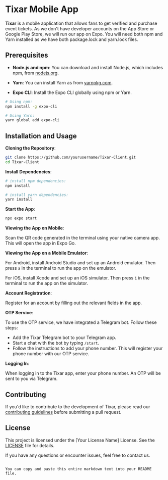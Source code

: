 # Tixar Mobile App

**Tixar** is a mobile application that allows fans to get verified and purchase event tickets. As we don't have developer accounts on the App Store or Google Play Store, we will run our app on Expo. You will need both npm and Yarn installed as we have both package.lock and yarn.lock files.

## Prerequisites

- **Node.js and npm**: You can download and install Node.js, which includes npm, from [nodejs.org](https://nodejs.org/).

- **Yarn**: You can install Yarn as from [yarnpkg.com](https://classic.yarnpkg.com/en/docs/install).

- **Expo CLI**: Install the Expo CLI globally using npm or Yarn.

```bash
# Using npm:
npm install -g expo-cli

# Using Yarn:
yarn global add expo-cli
```

## Installation and Usage

**Cloning the Repository**:

```bash
git clone https://github.com/yourusername/Tixar-Client.git
cd Tixar-Client
```

**Install Dependencies**:

```bash
# install npm dependencies:
npm install

# install yarn dependencies:
yarn install
```

**Start the App**:

```bash
npx expo start
```

**Viewing the App on Mobile**:

Scan the QR code generated in the terminal using your native camera app. This will open the app in Expo Go.

**Viewing the App on a Mobile Emulator**:

For Android, install Android Studio and set up an Android emulator. Then press `a` in the terminal to run the app on the emulator.

For iOS, install Xcode and set up an iOS simulator. Then press `i` in the terminal to run the app on the simulator.

**Account Registration**:

Register for an account by filling out the relevant fields in the app.

**OTP Service**:

To use the OTP service, we have integrated a Telegram bot. Follow these steps:

- Add the Tixar Telegram bot to your Telegram app.
- Start a chat with the bot by typing `/start`.
- Follow the instructions to add your phone number. This will register your phone number with our OTP service.

**Logging In**:

When logging in to the Tixar app, enter your phone number. An OTP will be sent to you via Telegram.

## Contributing

If you'd like to contribute to the development of Tixar, please read our [contributing guidelines](CONTRIBUTING.md) before submitting a pull request.

## License

This project is licensed under the [Your License Name] License. See the [LICENSE](LICENSE) file for details.

If you have any questions or encounter issues, feel free to contact us.
```

You can copy and paste this entire markdown text into your README file.
